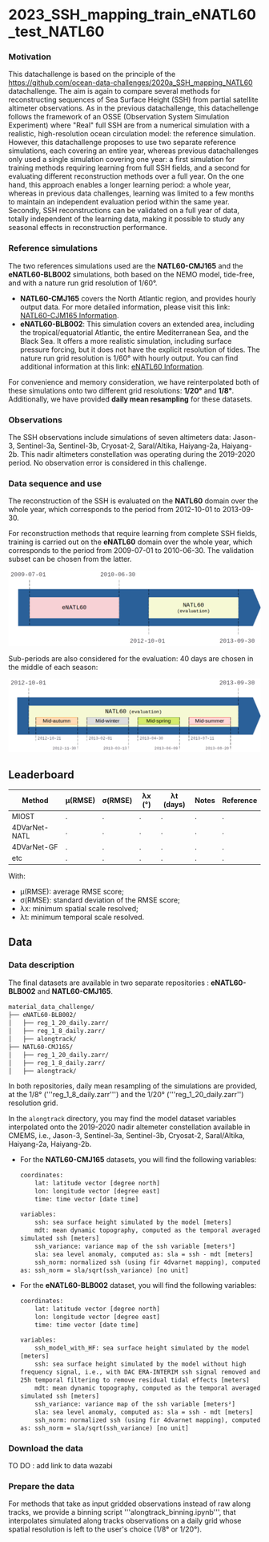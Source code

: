 # 2023_SSH_mapping_train_eNATL60_test_NATL60

### Motivation 

This datachallenge is based on the principle of the https://github.com/ocean-data-challenges/2020a_SSH_mapping_NATL60 datachallenge. The aim is again to compare several methods for reconstructing sequences of Sea Surface Height (SSH) from partial satellite altimeter observations. As in the previous datachallenge, this datachellenge follows the framework of an OSSE (Observation System Simulation Experiment) where "Real" full SSH are from a numerical simulation with a realistic, high-resolution ocean circulation model: the reference simulation. However, this datachallenge proposes to use two separate reference simulations, each covering an entire year, whereas previous datachallenges only used a single simulation covering one year: a first simulation for training methods requiring learning from full SSH fields, and a second for evaluating different reconstruction methods over a full year. On the one hand, this approach enables a longer learning period: a whole year, whereas in previous data challenges, learning was limited to a few months to maintain an independent evaluation period within the same year. Secondly, SSH reconstructions can be validated on a full year of data, totally independent of the learning data, making it possible to study any seasonal effects in reconstruction performance.  

### Reference simulations 

The two references simulations used are the **NATL60-CMJ165** and the **eNATL60-BLB002** simulations, both based on the NEMO model, tide-free, and with a nature run grid resolution of 1/60°. 
- **NATL60-CMJ165** covers the North Atlantic region, and provides hourly output data. For more detailed information, please visit this link: [NATL60-CJM165 Information](https://github.com/meom-configurations/NATL60-CJM165).
- **eNATL60-BLB002**: This simulation covers an extended area, including the tropical/equatorial Atlantic, the entire Mediterranean Sea, and the Black Sea. It offers a more realistic simulation, including surface pressure forcing, but it does not have the explicit resolution of tides. The nature run grid resolution is 1/60° with hourly output. You can find additional information at this link: [eNATL60 Information](https://github.com/ocean-next/eNATL60).
  
For convenience and memory consideration, we have reinterpolated both of these simulations onto two different grid resolutions: **1/20°** and **1/8°**. Additionally, we have provided **daily mean resampling** for these datasets.

### Observations

The SSH observations include simulations of seven altimeters data: Jason-3, Sentinel-3a, Sentinel-3b, Cryosat-2, Saral/Altika, Haiyang-2a, Haiyang-2b. This nadir altimeters constellation was operating during the 2019-2020 period. No observation error is considered in this challenge.

### Data sequence and use

The reconstruction of the SSH is evaluated on the **NATL60** domain over the whole year, which corresponds to the period from 2012-10-01 to 2013-09-30.

For reconstruction methods that require learning from complete SSH fields, training is carried out on the **eNATL60** domain over the whole year, which corresponds to the period from 2009-07-01 to 2010-06-30. The validation subset can be chosen from the latter.

<img src='figures/periods_enatl_natl.png' alt='Periods eNATL NATL diagram'>

Sub-periods are also considered for the evaluation: 40 days are chosen in the
middle of each season:

<img src='figures/sub_periods_seasons.png' alt='Sub-periods NATL diagram'>

<!--
To highlight the particularities of the different seasons of the year, sub-periods of 40 days in the middle of each season are defined. In this situation, for learning-based methods, training on the X sub-periods of eNATL60 would naturally lead to the assessment of the model on X sub-periods of NATL60 or the whole domain

TODO: parler des sous-périodes (milieux de saisons)

- Hiver     : YYYY-02-01 à YYYY-03-13
- Printemps : YYYY-04-30 à YYYY-06-09
- Été       : YYYY-07-11 à YYYY-08-20
- Automne   : YYYY-10-21 à YYYY-11-30
-->


## Leaderboard

| Method | µ(RMSE) | σ(RMSE) | λx (°) | λt (days) | Notes | Reference |
| ------ | ------- | ------- | ------ | --------- | ----- | --------- |
| MIOST  | . | . | . | . | . | . |
| 4DVarNet-NATL  | . | . | . | . | . | . |
| 4DVarNet-GF  | . | . | . | . | . | . |
| etc  | . | . | . | . | . | . |

With:
- µ(RMSE): average RMSE score;
- σ(RMSE): standard deviation of the RMSE score;
- λx: minimum spatial scale resolved;
- λt: minimum temporal scale resolved.

## Data 

### Data description

The final datasets are available in two separate repositories : **eNATL60-BLB002** and **NATL60-CMJ165**. 
```
material_data_challenge/
├── eNATL60-BLB002/
│   ├── reg_1_20_daily.zarr/
│   ├── reg_1_8_daily.zarr/
│   ├── alongtrack/
├── NATL60-CMJ165/
│   ├── reg_1_20_daily.zarr/
│   ├── reg_1_8_daily.zarr/
│   ├── alongtrack/
```
In both repositories, daily mean resampling of the simulations are provided, at the 1/8° ('''reg_1_8_daily.zarr''') and the 1/20° ('''reg_1_20_daily.zarr'') resolution grid. 

In the ```alongtrack``` directory, you may find the model dataset variables interpolated onto the 2019-2020 nadir altemeter constellation available in CMEMS, i.e., Jason-3, Sentinel-3a, Sentinel-3b, Cryosat-2, Saral/Altika, Haiyang-2a, Haiyang-2b.

- For the **NATL60-CMJ165** datasets, you will find the following variables:
  ``` 
  coordinates:
      lat: latitude vector [degree north]
      lon: longitude vector [degree east]
      time: time vector [date time]
  ```
  ``` 
  variables:
      ssh: sea surface height simulated by the model [meters]
      mdt: mean dynamic topography, computed as the temporal averaged simulated ssh [meters]
      ssh_variance: variance map of the ssh variable [meters²]
      sla: sea level anomaly, computed as: sla = ssh - mdt [meters]
      ssh_norm: normalized ssh (using fir 4dvarnet mapping), computed as: ssh_norm = sla/sqrt(ssh_variance) [no unit]
  ```

- For the **eNATL60-BLB002** dataset, you will find the following variables:
  ``` 
  coordinates:
      lat: latitude vector [degree north]
      lon: longitude vector [degree east]
      time: time vector [date time]
  ```
  ``` 
  variables:
      ssh_model_with_HF: sea surface height simulated by the model [meters]
      ssh: sea surface height simulated by the model without high frequency signal, i.e., with DAC ERA-INTERIM ssh signal removed and 25h temporal filtering to remove residual tidal effects [meters]
      mdt: mean dynamic topography, computed as the temporal averaged simulated ssh [meters]
      ssh_variance: variance map of the ssh variable [meters²]
      sla: sea level anomaly, computed as: sla = ssh - mdt [meters]
      ssh_norm: normalized ssh (using fir 4dvarnet mapping), computed as: ssh_norm = sla/sqrt(ssh_variance) [no unit]
  ```
### Download the data

TO DO : add link to data wazabi

### Prepare the data

For methods that take as input gridded observations instead of raw along tracks, we provide a binning script '''alongtrack_binning.ipynb''', that interpolates simulated along tracks observations on a daily grid whose spatial resolution is left to the user's choice (1/8° or 1/20°).
